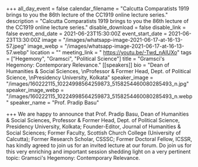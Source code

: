 +++
all_day_event = false
calendar_filename = "Calcutta Comparatists 1919 brings to you the 86th lecture of the CC1919 online lecture series."
description = "Calcutta Comparatists 1919 brings to you the 86th lecture of the CC1919 online lecture series."
disable_download = false
disable_link = false
event_end_date = 2021-06-23T15:30:00Z
event_start_date = 2021-06-23T13:30:00Z
image = "/images/whatsapp-image-2021-06-17-at-16-13-57.jpeg"
image_webp = "/images/whatsapp-image-2021-06-17-at-16-13-57.webp"
location = ""
meeting_link = " https://youtu.be/-Twd_nAIUXo"
tags = ["Hegemony", "Gramsci", "Political Science"]
title = "Gramsci's Hegemony: Contemporary Relevance."
[[speakers]]
bio = "Dean of Humanities & Social Sciences, \nProfessor & Former Head, Dept. of Political Science, \nPresidency University, Kolkata"
speaker_image = "/images/160222115_10224998564259873_5158254460080285493_n.jpg"
speaker_image_webp = "/images/160222115_10224998564259873_5158254460080285493_n.webp"
speaker_name = "Prof. Pradip Basu"

+++
We are happy to announce that Prof. Pradip Basu, Dean of Humanities & Social Sciences, Professor & Former Head, Dept. of Political Science, Presidency University, Kolkata; Founder-Editor, Journal of Humanities & Social Sciences; Former Faculty, Scottish Church College (University of Calcutta); Former Research Scholar, CSSSC; Former Doctoral Fellow, ICSSR, has kindly agreed to join us for an invited lecture at our forum. Do join us for this very enriching and important session shedding light on a very pertinent topic: Gramsci's Hegemony: Contemporary Relevance.